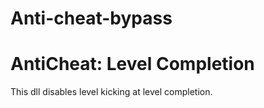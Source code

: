 # Anti-cheat-bypass
<h1>AntiCheat: Level Completion</h1>
This dll disables level kicking at level completion.
